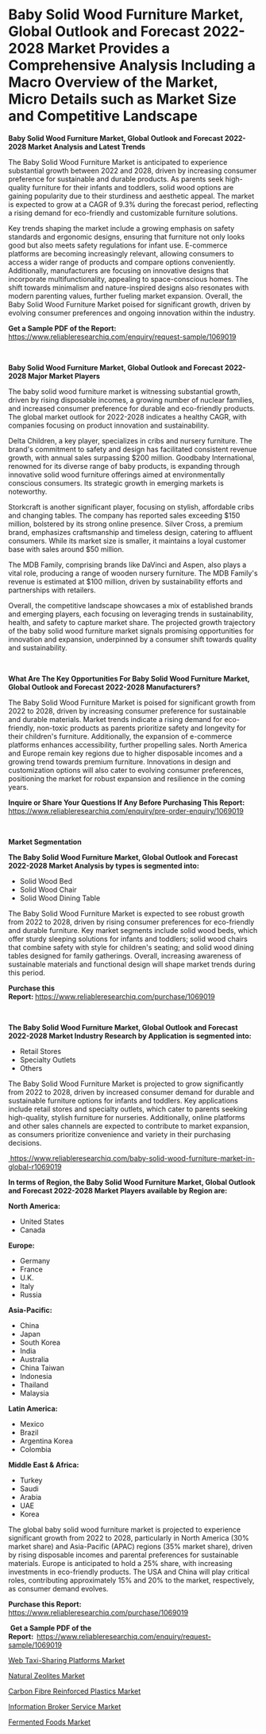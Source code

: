 <p><h1>Baby Solid Wood Furniture Market, Global Outlook and Forecast 2022-2028 Market Provides a Comprehensive Analysis Including a Macro Overview of the Market, Micro Details such as Market Size and Competitive Landscape</h1></p><p><strong>Baby Solid Wood Furniture Market, Global Outlook and Forecast 2022-2028 Market Analysis and Latest Trends</strong></p>
<p><p>The Baby Solid Wood Furniture Market is anticipated to experience substantial growth between 2022 and 2028, driven by increasing consumer preference for sustainable and durable products. As parents seek high-quality furniture for their infants and toddlers, solid wood options are gaining popularity due to their sturdiness and aesthetic appeal. The market is expected to grow at a CAGR of 9.3% during the forecast period, reflecting a rising demand for eco-friendly and customizable furniture solutions.</p><p>Key trends shaping the market include a growing emphasis on safety standards and ergonomic designs, ensuring that furniture not only looks good but also meets safety regulations for infant use. E-commerce platforms are becoming increasingly relevant, allowing consumers to access a wider range of products and compare options conveniently. Additionally, manufacturers are focusing on innovative designs that incorporate multifunctionality, appealing to space-conscious homes. The shift towards minimalism and nature-inspired designs also resonates with modern parenting values, further fueling market expansion. Overall, the Baby Solid Wood Furniture Market poised for significant growth, driven by evolving consumer preferences and ongoing innovation within the industry.</p></p>
<p><strong>Get a Sample PDF of the Report:&nbsp;</strong> <a href="https://www.reliableresearchiq.com/enquiry/request-sample/1069019?utm_campaign=99&utm_medium=2&utm_source=Github&utm_content=ia&utm_term=04122024&utm_id=baby-solid-wood-furniture-market-global-outlook-and-forecast-2022-2028">https://www.reliableresearchiq.com/enquiry/request-sample/1069019</a></p>
<p>&nbsp;</p>
<p><strong>Baby Solid Wood Furniture Market, Global Outlook and Forecast 2022-2028 Major Market Players</strong></p>
<p><p>The baby solid wood furniture market is witnessing substantial growth, driven by rising disposable incomes, a growing number of nuclear families, and increased consumer preference for durable and eco-friendly products. The global market outlook for 2022-2028 indicates a healthy CAGR, with companies focusing on product innovation and sustainability.</p><p>Delta Children, a key player, specializes in cribs and nursery furniture. The brand's commitment to safety and design has facilitated consistent revenue growth, with annual sales surpassing $200 million. Goodbaby International, renowned for its diverse range of baby products, is expanding through innovative solid wood furniture offerings aimed at environmentally conscious consumers. Its strategic growth in emerging markets is noteworthy.</p><p>Storkcraft is another significant player, focusing on stylish, affordable cribs and changing tables. The company has reported sales exceeding $150 million, bolstered by its strong online presence. Silver Cross, a premium brand, emphasizes craftsmanship and timeless design, catering to affluent consumers. While its market size is smaller, it maintains a loyal customer base with sales around $50 million.</p><p>The MDB Family, comprising brands like DaVinci and Aspen, also plays a vital role, producing a range of wooden nursery furniture. The MDB Family's revenue is estimated at $100 million, driven by sustainability efforts and partnerships with retailers.</p><p>Overall, the competitive landscape showcases a mix of established brands and emerging players, each focusing on leveraging trends in sustainability, health, and safety to capture market share. The projected growth trajectory of the baby solid wood furniture market signals promising opportunities for innovation and expansion, underpinned by a consumer shift towards quality and sustainability.</p></p>
<p>&nbsp;</p>
<p><strong>What Are The Key Opportunities For Baby Solid Wood Furniture Market, Global Outlook and Forecast 2022-2028 Manufacturers?</strong></p>
<p><p>The Baby Solid Wood Furniture Market is poised for significant growth from 2022 to 2028, driven by increasing consumer preference for sustainable and durable materials. Market trends indicate a rising demand for eco-friendly, non-toxic products as parents prioritize safety and longevity for their children's furniture. Additionally, the expansion of e-commerce platforms enhances accessibility, further propelling sales. North America and Europe remain key regions due to higher disposable incomes and a growing trend towards premium furniture. Innovations in design and customization options will also cater to evolving consumer preferences, positioning the market for robust expansion and resilience in the coming years.</p></p>
<p><strong>Inquire or Share Your Questions If Any Before Purchasing This Report:</strong> <a href="https://www.reliableresearchiq.com/enquiry/pre-order-enquiry/1069019?utm_campaign=99&utm_medium=2&utm_source=Github&utm_content=ia&utm_term=04122024&utm_id=baby-solid-wood-furniture-market-global-outlook-and-forecast-2022-2028">https://www.reliableresearchiq.com/enquiry/pre-order-enquiry/1069019</a></p>
<p>&nbsp;</p>
<p><strong>Market Segmentation</strong></p>
<p><strong>The Baby Solid Wood Furniture Market, Global Outlook and Forecast 2022-2028 Market Analysis by types is segmented into:</strong></p>
<p><ul><li>Solid Wood Bed</li><li>Solid Wood Chair</li><li>Solid Wood Dining Table</li></ul></p>
<p><p>The Baby Solid Wood Furniture Market is expected to see robust growth from 2022 to 2028, driven by rising consumer preferences for eco-friendly and durable furniture. Key market segments include solid wood beds, which offer sturdy sleeping solutions for infants and toddlers; solid wood chairs that combine safety with style for children's seating; and solid wood dining tables designed for family gatherings. Overall, increasing awareness of sustainable materials and functional design will shape market trends during this period.</p></p>
<p><strong>Purchase this Report:&nbsp;</strong><a href="https://www.reliableresearchiq.com/purchase/1069019?utm_campaign=99&utm_medium=2&utm_source=Github&utm_content=ia&utm_term=04122024&utm_id=baby-solid-wood-furniture-market-global-outlook-and-forecast-2022-2028">https://www.reliableresearchiq.com/purchase/1069019</a></p>
<p>&nbsp;</p>
<p><strong>The Baby Solid Wood Furniture Market, Global Outlook and Forecast 2022-2028 Market Industry Research by Application is segmented into:</strong></p>
<p><ul><li>Retail Stores</li><li>Specialty Outlets</li><li>Others</li></ul></p>
<p><p>The Baby Solid Wood Furniture Market is projected to grow significantly from 2022 to 2028, driven by increased consumer demand for durable and sustainable furniture options for infants and toddlers. Key applications include retail stores and specialty outlets, which cater to parents seeking high-quality, stylish furniture for nurseries. Additionally, online platforms and other sales channels are expected to contribute to market expansion, as consumers prioritize convenience and variety in their purchasing decisions.</p></p>
<p><a href="https://www.reliableresearchiq.com/baby-solid-wood-furniture-market-in-global-r1069019?utm_campaign=99&utm_medium=2&utm_source=Github&utm_content=ia&utm_term=04122024&utm_id=baby-solid-wood-furniture-market-global-outlook-and-forecast-2022-2028">&nbsp;https://www.reliableresearchiq.com/baby-solid-wood-furniture-market-in-global-r1069019</a></p>
<p><strong>In terms of Region, the Baby Solid Wood Furniture Market, Global Outlook and Forecast 2022-2028 Market Players available by Region are:</strong></p>
<p>
    <p> <strong> North America: </strong>
        <ul>
            <li>United States</li>
            <li>Canada</li>
        </ul>
        </p> 
    <p> <strong> Europe: </strong>
        <ul>
            <li>Germany</li>
            <li>France</li>
            <li>U.K.</li>
            <li>Italy</li>
            <li>Russia</li>
        </ul>
        </p> 
    <p> <strong> Asia-Pacific: </strong>
        <ul>
            <li>China</li>
            <li>Japan</li>
            <li>South Korea</li>
            <li>India</li>
            <li>Australia</li>
            <li>China Taiwan</li>
            <li>Indonesia</li>
            <li>Thailand</li>
            <li>Malaysia</li>
        </ul>
        </p> 
    <p> <strong> Latin America: </strong>
        <ul>
            <li>Mexico</li>
            <li>Brazil</li>
            <li>Argentina Korea</li>
            <li>Colombia</li>
        </ul>
        </p> 
    <p> <strong> Middle East & Africa: </strong>
        <ul>
            <li>Turkey</li>
            <li>Saudi</li>
            <li>Arabia</li>
            <li>UAE</li>
            <li>Korea</li>
        </ul>
    </p>
    </p>
<p><p>The global baby solid wood furniture market is projected to experience significant growth from 2022 to 2028, particularly in North America (30% market share) and Asia-Pacific (APAC) regions (35% market share), driven by rising disposable incomes and parental preferences for sustainable materials. Europe is anticipated to hold a 25% share, with increasing investments in eco-friendly products. The USA and China will play critical roles, contributing approximately 15% and 20% to the market, respectively, as consumer demand evolves.</p></p>
<p><strong>Purchase this Report: </strong><a href="https://www.reliableresearchiq.com/purchase/1069019?utm_campaign=99&utm_medium=2&utm_source=Github&utm_content=ia&utm_term=04122024&utm_id=baby-solid-wood-furniture-market-global-outlook-and-forecast-2022-2028">https://www.reliableresearchiq.com/purchase/1069019</a></p>
<p>&nbsp;<strong>Get a Sample PDF of the Report:&nbsp;&nbsp;</strong><a href="https://www.reliableresearchiq.com/enquiry/request-sample/1069019?utm_campaign=99&utm_medium=2&utm_source=Github&utm_content=ia&utm_term=04122024&utm_id=baby-solid-wood-furniture-market-global-outlook-and-forecast-2022-2028">https://www.reliableresearchiq.com/enquiry/request-sample/1069019</a></p>
<p><strong></strong></p>
<p><p><a href="https://issuu.com/reportprime-2/docs/web-taxi-sharing-platforms-market-size-2030.pptx?utm_campaign=99&utm_medium=2&utm_source=Github&utm_content=ia&utm_term=04122024&utm_id=baby-solid-wood-furniture-market-global-outlook-and-forecast-2022-2028">Web Taxi-Sharing Platforms Market</a></p><p><a href="https://www.linkedin.com/pulse/booming-natural-zeolites-market-sector-analysis-growth-rgope?utm_campaign=99&utm_medium=2&utm_source=Github&utm_content=ia&utm_term=04122024&utm_id=baby-solid-wood-furniture-market-global-outlook-and-forecast-2022-2028">Natural Zeolites Market</a></p><p><a href="https://www.linkedin.com/pulse/global-carbon-fibre-reinforced-plastics-market-trends-insights-eomve?utm_campaign=99&utm_medium=2&utm_source=Github&utm_content=ia&utm_term=04122024&utm_id=baby-solid-wood-furniture-market-global-outlook-and-forecast-2022-2028">Carbon Fibre Reinforced Plastics Market</a></p><p><a href="https://issuu.com/reportprime-2/docs/information-broker-service-market-size-2030.pptx?utm_campaign=99&utm_medium=2&utm_source=Github&utm_content=ia&utm_term=04122024&utm_id=baby-solid-wood-furniture-market-global-outlook-and-forecast-2022-2028">Information Broker Service Market</a></p><p><a href="https://www.linkedin.com/pulse/fermented-foods-market-demand-revenue-growth-84-cagr-forecast-bbb8e?utm_campaign=99&utm_medium=2&utm_source=Github&utm_content=ia&utm_term=04122024&utm_id=baby-solid-wood-furniture-market-global-outlook-and-forecast-2022-2028">Fermented Foods Market</a></p></p>